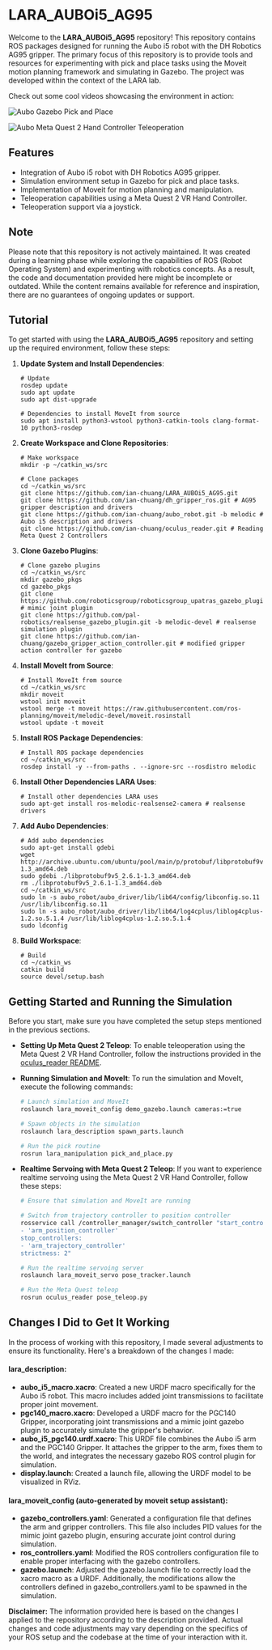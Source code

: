 # LARA_AUBOi5_AG95

Welcome to the **LARA_AUBOi5_AG95** repository! This repository contains ROS packages designed for running the Aubo i5 robot with the DH Robotics AG95 gripper. The primary focus of this repository is to provide tools and resources for experimenting with pick and place tasks using the Moveit motion planning framework and simulating in Gazebo. The project was developed within the context of the LARA lab.

Check out some cool videos showcasing the environment in action:

![Aubo Gazebo Pick and Place](media/aubo_gazebo.gif)

![Aubo Meta Quest 2 Hand Controller Teleoperation](media/aubo_vr.gif)

## Features

- Integration of Aubo i5 robot with DH Robotics AG95 gripper.
- Simulation environment setup in Gazebo for pick and place tasks.
- Implementation of Moveit for motion planning and manipulation.
- Teleoperation capabilities using a Meta Quest 2 VR Hand Controller.
- Teleoperation support via a joystick.

## Note

Please note that this repository is not actively maintained. It was created during a learning phase while exploring the capabilities of ROS (Robot Operating System) and experimenting with robotics concepts. As a result, the code and documentation provided here might be incomplete or outdated. While the content remains available for reference and inspiration, there are no guarantees of ongoing updates or support.

## Tutorial

To get started with using the **LARA_AUBOi5_AG95** repository and setting up the required environment, follow these steps:

1. **Update System and Install Dependencies**:

    ```
    # Update
    rosdep update
    sudo apt update
    sudo apt dist-upgrade
  
    # Dependencies to install MoveIt from source
    sudo apt install python3-wstool python3-catkin-tools clang-format-10 python3-rosdep
    ```

2. **Create Workspace and Clone Repositories**:

    ```
    # Make workspace
    mkdir -p ~/catkin_ws/src
  
    # Clone packages
    cd ~/catkin_ws/src
    git clone https://github.com/ian-chuang/LARA_AUBOi5_AG95.git 
    git clone https://github.com/ian-chuang/dh_gripper_ros.git # AG95 gripper description and drivers
    git clone https://github.com/ian-chuang/aubo_robot.git -b melodic # Aubo i5 description and drivers
    git clone https://github.com/ian-chuang/oculus_reader.git # Reading Meta Quest 2 Controllers
    ```

3. **Clone Gazebo Plugins**:

    ```
    # Clone gazebo plugins
    cd ~/catkin_ws/src
    mkdir gazebo_pkgs
    cd gazebo_pkgs
    git clone https://github.com/roboticsgroup/roboticsgroup_upatras_gazebo_plugins.git # mimic joint plugin
    git clone https://github.com/pal-robotics/realsense_gazebo_plugin.git -b melodic-devel # realsense simulation plugin
    git clone https://github.com/ian-chuang/gazebo_gripper_action_controller.git # modified gripper action controller for gazebo
    ```

4. **Install MoveIt from Source**:

    ```
    # Install MoveIt from source
    cd ~/catkin_ws/src
    mkdir moveit
    wstool init moveit
    wstool merge -t moveit https://raw.githubusercontent.com/ros-planning/moveit/melodic-devel/moveit.rosinstall
    wstool update -t moveit
    ```

5. **Install ROS Package Dependencies**:

    ```
    # Install ROS package dependencies
    cd ~/catkin_ws/src
    rosdep install -y --from-paths . --ignore-src --rosdistro melodic
    ```

6. **Install Other Dependencies LARA Uses**:

    ```
    # Install other dependencies LARA uses
    sudo apt-get install ros-melodic-realsense2-camera # realsense drivers
    ```

7. **Add Aubo Dependencies**:

    ```
    # Add aubo dependencies 
    sudo apt-get install gdebi
    wget http://archive.ubuntu.com/ubuntu/pool/main/p/protobuf/libprotobuf9v5_2.6.1-1.3_amd64.deb 
    sudo gdebi ./libprotobuf9v5_2.6.1-1.3_amd64.deb
    rm ./libprotobuf9v5_2.6.1-1.3_amd64.deb
    cd ~/catkin_ws/src
    sudo ln -s aubo_robot/aubo_driver/lib/lib64/config/libconfig.so.11 /usr/lib/libconfig.so.11
    sudo ln -s aubo_robot/aubo_driver/lib/lib64/log4cplus/liblog4cplus-1.2.so.5.1.4 /usr/lib/liblog4cplus-1.2.so.5.1.4
    sudo ldconfig
    ```

8. **Build Workspace**:

    ```
    # Build
    cd ~/catkin_ws
    catkin build
    source devel/setup.bash
    ```
    
## Getting Started and Running the Simulation

Before you start, make sure you have completed the setup steps mentioned in the previous sections.

* **Setting Up Meta Quest 2 Teleop**:
  To enable teleoperation using the Meta Quest 2 VR Hand Controller, follow the instructions provided in the [oculus_reader README](https://github.com/ian-chuang/oculus_reader/blob/main/README.md).

* **Running Simulation and MoveIt**:
  To run the simulation and MoveIt, execute the following commands:

  ```bash
  # Launch simulation and MoveIt
  roslaunch lara_moveit_config demo_gazebo.launch cameras:=true
  
  # Spawn objects in the simulation
  roslaunch lara_description spawn_parts.launch
  
  # Run the pick routine
  rosrun lara_manipulation pick_and_place.py
  ```
  
* **Realtime Servoing with Meta Quest 2 Teleop**:
  If you want to experience realtime servoing using the Meta Quest 2 VR Hand Controller, follow these steps:

  ```bash
  # Ensure that simulation and MoveIt are running
  
  # Switch from trajectory controller to position controller
  rosservice call /controller_manager/switch_controller "start_controllers:
  - 'arm_position_controller'
  stop_controllers:
  - 'arm_trajectory_controller'
  strictness: 2"
  
  # Run the realtime servoing server
  roslaunch lara_moveit_servo pose_tracker.launch
  
  # Run the Meta Quest teleop
  rosrun oculus_reader pose_teleop.py
  ```

## Changes I Did to Get It Working

In the process of working with this repository, I made several adjustments to ensure its functionality. Here's a breakdown of the changes I made:

#### lara_description:
* **aubo_i5_macro.xacro**: Created a new URDF macro specifically for the Aubo i5 robot. This macro includes added joint transmissions to facilitate proper joint movement.
* **pgc140_macro.xacro**: Developed a URDF macro for the PGC140 Gripper, incorporating joint transmissions and a mimic joint gazebo plugin to accurately simulate the gripper's behavior.
* **aubo_i5_pgc140.urdf.xacro**: This URDF file combines the Aubo i5 arm and the PGC140 Gripper. It attaches the gripper to the arm, fixes them to the world, and integrates the necessary gazebo ROS control plugin for simulation.
* **display.launch**: Created a launch file, allowing the URDF model to be visualized in RViz.

#### lara_moveit_config (auto-generated by moveit setup assistant):
* **gazebo_controllers.yaml**: Generated a configuration file that defines the arm and gripper controllers. This file also includes PID values for the mimic joint gazebo plugin, ensuring accurate joint control during simulation.
* **ros_controllers.yaml**: Modified the ROS controllers configuration file to enable proper interfacing with the gazebo controllers.
* **gazebo.launch**: Adjusted the gazebo.launch file to correctly load the xacro macro as a URDF. Additionally, the modifications allow the controllers defined in gazebo_controllers.yaml to be spawned in the simulation.

**Disclaimer:** The information provided here is based on the changes I applied to the repository according to the description provided. Actual changes and code adjustments may vary depending on the specifics of your ROS setup and the codebase at the time of your interaction with it.
